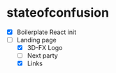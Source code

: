 # stateofconfusion

- [x] Boilerplate React init
- [ ] Landing page
  - [x] 3D-FX Logo
  - [ ] Next party
  - [x] Links
